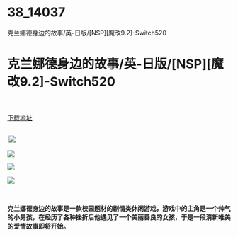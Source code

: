 # 38_14037
克兰娜德身边的故事/英-日版/[NSP][魔改9.2]-Switch520
# 克兰娜德身边的故事/英-日版/[NSP][魔改9.2]-Switch520
 <br/></br>
[下载地址](https://www.switch520.cc/article/14037 "下载地址")
<br/></br>

<p><strong>&nbsp;<img src="https://www.switch520.cc/muke_img/upload_art_editor_20210520-1_b5e3516271026551692e72d4f71c10c6.jpg"> </strong></p>
<p><strong><img src="https://www.switch520.cc/muke_img/upload_art_editor_20210520-1_c00ac4d308d80d58a5443bf15a3fbaf6.jpg"></strong></p>
<p><strong><img src="https://www.switch520.cc/muke_img/upload_art_editor_20210520-1_9510495818680c8511f9f1f68ce6bbe5.jpg"></strong></p>
<p><strong><img src="https://www.switch520.cc/muke_img/upload_art_editor_20210520-1_c39abacbd9067e82d24e74f4d10c6fb5.jpg"></strong></p>
<p><strong>&nbsp;</strong></p>
<p><strong>克兰娜德身边的故事是一款校园题材的剧情类休闲游戏，游戏中的主角是一个帅气的小男孩，在经历了各种挫折后他遇见了一个美丽善良的女孩，于是一段清新唯美的爱情故事即将开始。</strong></p>
<p>&nbsp;</p>
